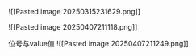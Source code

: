 ![[Pasted image 20250315231629.png]]

![[Pasted image 20250407211118.png]]

位号与value值
![[Pasted image 20250407211249.png]]
